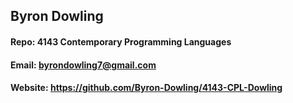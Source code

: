 ## Byron Dowling
#### Repo: 4143 Contemporary Programming Languages
#### Email: byrondowling7@gmail.com
#### Website: https://github.com/Byron-Dowling/4143-CPL-Dowling

